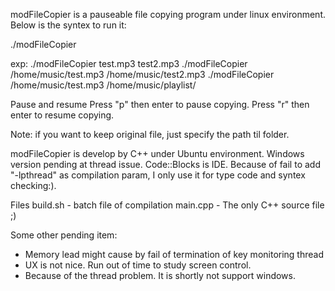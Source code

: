 modFileCopier is a pauseable file copying program under linux environment. Below is the syntex to run it:

./modFileCopier <source file path> <targe file path>

exp: 
./modFileCopier test.mp3 test2.mp3
./modFileCopier /home/music/test.mp3 /home/music/test2.mp3
./modFileCopier /home/music/test.mp3 /home/music/playlist/

Pause and resume
Press "p" then enter to pause copying.
Press "r" then enter to resume copying.

Note: if you want to keep original file, just specify the path til folder. 

modFileCopier is develop by C++ under Ubuntu environment. Windows version pending at thread issue.
Code::Blocks is IDE. Because of fail to add "-lpthread" as compilation param, I only use it for type code and syntex checking:). 

Files
build.sh - batch file of compilation
main.cpp - The only C++ source file ;)
 
Some other pending item:
* Memory lead might cause by fail of termination of key monitoring thread
* UX is not nice. Run out of time to study screen control.
* Because of the thread problem. It is shortly not support windows.




